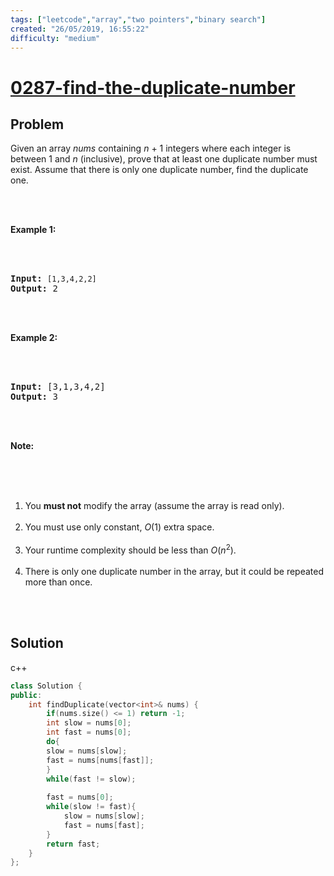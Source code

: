 ```yaml
---
tags: ["leetcode","array","two pointers","binary search"]
created: "26/05/2019, 16:55:22"
difficulty: "medium"
---
```


# [0287-find-the-duplicate-number](https://leetcode.com/problems/find-the-duplicate-number/)

## Problem
<div><p>Given an array <i>nums</i> containing <i>n</i> + 1 integers where each integer is between 1 and <i>n</i> (inclusive), prove that at least one duplicate number must exist. Assume that there is only one duplicate number, find the duplicate one.</p><br><br><p><b>Example 1:</b></p><br><br><pre><b>Input:</b> <code>[1,3,4,2,2]</code><br><b>Output:</b> 2<br></pre><br><br><p><b>Example 2:</b></p><br><br><pre><b>Input:</b> [3,1,3,4,2]<br><b>Output:</b> 3</pre><br><br><p><b>Note:</b></p><br><br><ol><br>	<li>You <b>must not</b> modify the array (assume the array is read only).</li><br>	<li>You must use only constant, <i>O</i>(1) extra space.</li><br>	<li>Your runtime complexity should be less than <em>O</em>(<em>n</em><sup>2</sup>).</li><br>	<li>There is only one duplicate number in the array, but it could be repeated more than once.</li><br></ol><br></div>

## Solution

c++
```c++
class Solution {
public:
    int findDuplicate(vector<int>& nums) {
        if(nums.size() <= 1) return -1;
        int slow = nums[0];
        int fast = nums[0];
        do{
        slow = nums[slow];
        fast = nums[nums[fast]];
        }
        while(fast != slow);
        
        fast = nums[0];
        while(slow != fast){
            slow = nums[slow];
            fast = nums[fast];
        }
        return fast;
    }
};
​
```
